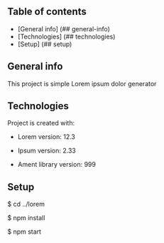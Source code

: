 ## Table of contents

* [General info] (## general-info)
* [Technologies] (## technologies)
* [Setup] (## setup)

## General info

This project is simple Lorem ipsum dolor generator

## Technologies

Project is created with:

* Lorem version: 12.3

* Ipsum version: 2.33

* Ament library version: 999

## Setup

$ cd ../lorem

$ npm install

$ npm start

